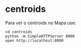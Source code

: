 # centroids

Para ver o centroids no Mapa use:


```
cd centroids
python -m SimpleHTTPServer 8000
open http://localhost:8000
```

